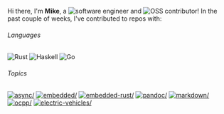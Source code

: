 Hi there, I'm **Mike**, a ![software engineer](https://img.shields.io/static/v1?style=flat-square&label=&message=software%20engineer&color=navy) and ![OSS contributor](https://img.shields.io/static/v1?style=flat-square&label=&message=OSS%20contributor&color=navy)! In the past couple of weeks, I've contributed to repos with:

###### Languages

![Rust](https://img.shields.io/static/v1?logo=Rust&logoColor=%23333&style=flat-square&label=&message=Rust&color=%23dea584) ![Haskell](https://img.shields.io/static/v1?logo=Haskell&logoColor=%23fff&style=flat-square&label=&message=Haskell&color=%235e5086) ![Go](https://img.shields.io/static/v1?logo=Go&logoColor=%23fff&style=flat-square&label=&message=Go&color=%2300ADD8)

###### Topics

<a href="https://github.com/topics/async"><img src="https://img.shields.io/static/v1?style=flat-square&label=&message=async&color=blue" alt=async/></a> <a href="https://github.com/topics/embedded"><img src="https://img.shields.io/static/v1?style=flat-square&label=&message=embedded&color=blue" alt=embedded/></a> <a href="https://github.com/topics/embedded-rust"><img src="https://img.shields.io/static/v1?style=flat-square&label=&message=embedded-rust&color=blue" alt=embedded-rust/></a> <a href="https://github.com/topics/pandoc"><img src="https://img.shields.io/static/v1?style=flat-square&label=&message=pandoc&color=blue" alt=pandoc/></a> <a href="https://github.com/topics/markdown"><img src="https://img.shields.io/static/v1?style=flat-square&label=&message=markdown&color=blue" alt=markdown/></a> <a href="https://github.com/topics/ocpp"><img src="https://img.shields.io/static/v1?style=flat-square&label=&message=ocpp&color=blue" alt=ocpp/></a> <a href="https://github.com/topics/electric-vehicles"><img src="https://img.shields.io/static/v1?style=flat-square&label=&message=electric-vehicles&color=blue" alt=electric-vehicles/></a>
